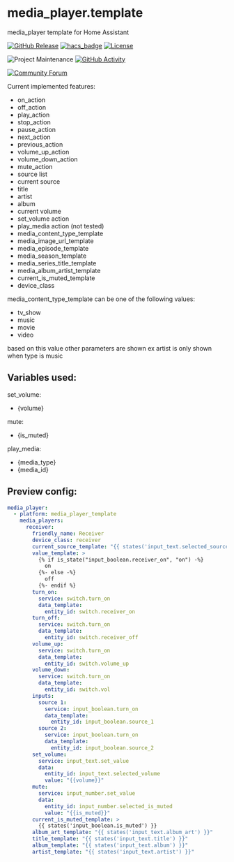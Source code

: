 # media_player.template
media_player template for Home Assistant

[![GitHub Release][releases-shield]][releases]
[![hacs_badge](https://img.shields.io/badge/HACS-Default-orange.svg?style=for-the-badge)](https://github.com/hacs/integration)
[![License][license-shield]](LICENSE.md)

![Project Maintenance][maintenance-shield]
[![GitHub Activity][commits-shield]][commits]

[![Community Forum][forum-shield]][forum]



Current implemented features:
* on_action
* off_action
* play_action
* stop_action
* pause_action
* next_action
* previous_action
* volume_up_action
* volume_down_action
* mute_action
* source list
* current source
* title
* artist
* album
* current volume
* set_volume action
* play_media action (not tested)
* media_content_type_template
* media_image_url_template
* media_episode_template
* media_season_template
* media_series_title_template
* media_album_artist_template
* current_is_muted_template
* device_class

media_content_type_template can be one of the following values:
* tv_show
* music
* movie
* video

based on this value other parameters are shown ex artist is only shown when type is music

## Variables used:
set_volume:
* {volume}

mute:
* {is_muted}

play_media:
* {media_type}
* {media_id}

## Preview config:

```yaml
media_player:
  - platform: media_player_template
    media_players:
      receiver:
        friendly_name: Receiver
        device_class: receiver
        current_source_template: "{{ states('input_text.selected_source') }}"
        value_template: >
          {% if is_state("input_boolean.receiver_on", "on") -%}
            on
          {%- else -%}
            off
          {%- endif %}
        turn_on:
          service: switch.turn_on
          data_template:
            entity_id: switch.receiver_on
        turn_off:
          service: switch.turn_on
          data_template:
            entity_id: switch.receiver_off
        volume_up:
          service: switch.turn_on
          data_template:
            entity_id: switch.volume_up
        volume_down:
          service: switch.turn_on
          data_template:
            entity_id: switch.vol
        inputs:
          source 1:
            service: input_boolean.turn_on
            data_template:
              entity_id: input_boolean.source_1
          source 2:
            service: input_boolean.turn_on
            data_template:
              entity_id: input_boolean.source_2
        set_volume:
          service: input_text.set_value
          data:
            entity_id: input_text.selected_volume
            value: "{{volume}}"
        mute:
          service: input_number.set_value
          data:
            entity_id: input_number.selected_is_muted
            value: "{{is_muted}}"
        current_is_muted_template: >
          {{ states('input_boolean.is_muted') }}
        album_art_template: "{{ states('input_text.album_art') }}"
        title_template: "{{ states('input_text.title') }}"
        album_template: "{{ states('input_text.album') }}"
        artist_template: "{{ states('input_text.artist') }}"
```

[commits-shield]: https://img.shields.io/github/commit-activity/m/Sennevds/media_player.template?style=for-the-badge
[commits]: https://github.com/sennevds/media_player.template/commits/master
[forum-shield]: https://img.shields.io/badge/community-forum-brightgreen.svg?style=for-the-badge
[forum]: https://community.home-assistant.io/t/media-player-template/203062
[license-shield]: https://img.shields.io/github/license/sennevds/media_player.template.svg?style=for-the-badge
[maintenance-shield]: https://img.shields.io/maintenance/yes/2021.svg?style=for-the-badge
[releases-shield]: https://img.shields.io/github/release/sennevds/media_player.template.svg?style=for-the-badge
[releases]: https://github.com/sennevds/media_player.template/releases
